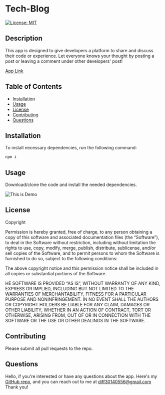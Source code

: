 # Tech-Blog
  
  [![License: MIT](https://img.shields.io/badge/License-MIT-brightgreen.svg)](https://opensource.org/licenses/MIT)

  ## Description
  
  This app is designed to give developers a platform to share and discuss their code or experience. Let everyone knows your thought by posting a post or leaving a comment under other developers' post!

  [App Link](https://protected-badlands-49620.herokuapp.com/)
  
  ## Table of Contents
  
  - [Installation](#installation)
  - [Usage](#usage)
  - [License](#license)
  - [Contributing](#contributing)
  - [Questions](#questions)
  
  ## Installation
  
  To install necessary dependencies, run the following command:
  
  ```bash
  npm i
  ```
  
  ## Usage
  
  Download/clone the code and install the needed dependencies.

  ![This is Demo](https://i.imgur.com/DkUIxzF.png)

  ## License
  
  
Copyright

Permission is hereby granted, free of charge, to any person obtaining a copy of this software and associated documentation files (the “Software”), to deal in the Software without restriction, including without limitation the rights to use, copy, modify, merge, publish, distribute, sublicense, and/or sell copies of the Software, and to permit persons to whom the Software is furnished to do so, subject to the following conditions:
      
The above copyright notice and this permission notice shall be included in all copies or substantial portions of the Software.
      
HE SOFTWARE IS PROVIDED “AS IS”, WITHOUT WARRANTY OF ANY KIND, EXPRESS OR IMPLIED, INCLUDING BUT NOT LIMITED TO THE WARRANTIES OF MERCHANTABILITY, FITNESS FOR A PARTICULAR PURPOSE AND NONINFRINGEMENT. IN NO EVENT SHALL THE AUTHORS OR COPYRIGHT HOLDERS BE LIABLE FOR ANY CLAIM, DAMAGES OR OTHER LIABILITY, WHETHER IN AN ACTION OF CONTRACT, TORT OR OTHERWISE, ARISING FROM, OUT OF OR IN CONNECTION WITH THE SOFTWARE OR THE USE OR OTHER DEALINGS IN THE SOFTWARE.

## Contributing
Please submit all pull requests to the repo.

## Questions

Hello, if you're interested or have any questions about the app. Here's my [GitHub repo](https://github.com/diff30140556), and you can reach out to me at diff30140556@gmail.com Thank you!